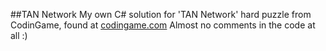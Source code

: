 ##TAN Network
My own C# solution for 'TAN Network' hard puzzle from CodinGame, found at [codingame.com](https://www.codingame.com/training/hard/tan-network)
Almost no comments in the code at all :)
